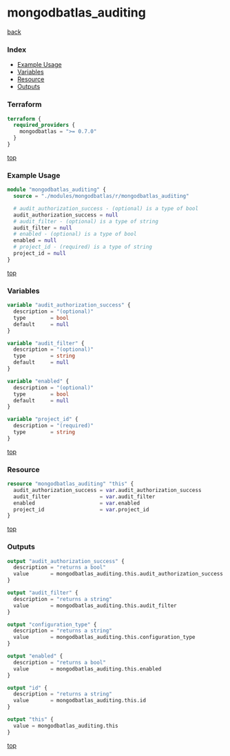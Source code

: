 # mongodbatlas_auditing

[back](../mongodbatlas.md)

### Index

- [Example Usage](#example-usage)
- [Variables](#variables)
- [Resource](#resource)
- [Outputs](#outputs)

### Terraform

```terraform
terraform {
  required_providers {
    mongodbatlas = ">= 0.7.0"
  }
}
```

[top](#index)

### Example Usage

```terraform
module "mongodbatlas_auditing" {
  source = "./modules/mongodbatlas/r/mongodbatlas_auditing"

  # audit_authorization_success - (optional) is a type of bool
  audit_authorization_success = null
  # audit_filter - (optional) is a type of string
  audit_filter = null
  # enabled - (optional) is a type of bool
  enabled = null
  # project_id - (required) is a type of string
  project_id = null
}
```

[top](#index)

### Variables

```terraform
variable "audit_authorization_success" {
  description = "(optional)"
  type        = bool
  default     = null
}

variable "audit_filter" {
  description = "(optional)"
  type        = string
  default     = null
}

variable "enabled" {
  description = "(optional)"
  type        = bool
  default     = null
}

variable "project_id" {
  description = "(required)"
  type        = string
}
```

[top](#index)

### Resource

```terraform
resource "mongodbatlas_auditing" "this" {
  audit_authorization_success = var.audit_authorization_success
  audit_filter                = var.audit_filter
  enabled                     = var.enabled
  project_id                  = var.project_id
}
```

[top](#index)

### Outputs

```terraform
output "audit_authorization_success" {
  description = "returns a bool"
  value       = mongodbatlas_auditing.this.audit_authorization_success
}

output "audit_filter" {
  description = "returns a string"
  value       = mongodbatlas_auditing.this.audit_filter
}

output "configuration_type" {
  description = "returns a string"
  value       = mongodbatlas_auditing.this.configuration_type
}

output "enabled" {
  description = "returns a bool"
  value       = mongodbatlas_auditing.this.enabled
}

output "id" {
  description = "returns a string"
  value       = mongodbatlas_auditing.this.id
}

output "this" {
  value = mongodbatlas_auditing.this
}
```

[top](#index)